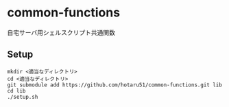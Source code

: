 # common-functions

自宅サーバ用シェルスクリプト共通関数

## Setup

```
mkdir <適当なディレクトリ>
cd <適当なディレクトリ>
git submodule add https://github.com/hotaru51/common-functions.git lib
cd lib
./setup.sh
```

